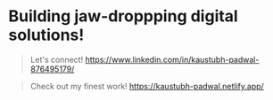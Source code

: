# Building jaw-droppping digital solutions!

> Let's connect! https://www.linkedin.com/in/kaustubh-padwal-876495179/

> Check out my finest work! https://kaustubh-padwal.netlify.app/
